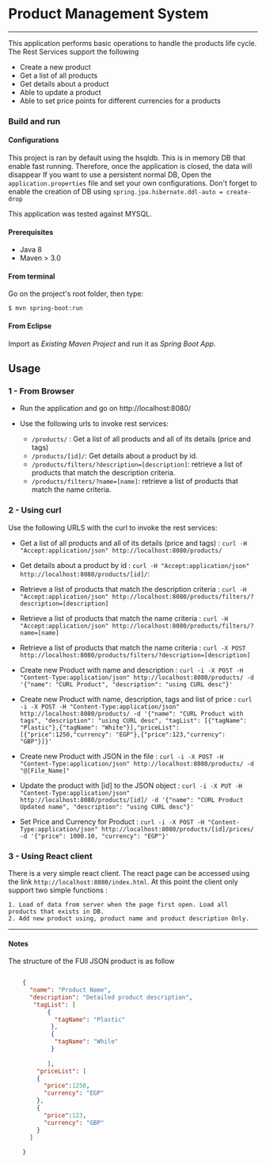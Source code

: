 Product Management System
=========================

----

This application performs basic operations to handle the products life cycle.
The Rest Services support the following

- Create a new product
- Get a list of all products
- Get details about a product
- Able to update a product
- Able to set price points for different currencies for a products

### Build and run

#### Configurations
This project is ran by default using the hsqldb. This is in memory DB that enable fast running. Therefore, once the application is closed, the data will disappear 
If you want to use a persistent normal DB,  Open the `application.properties` file and set your own configurations. Don't forget to enable the creation of DB using `spring.jpa.hibernate.ddl-auto = create-drop`

This application was tested against MYSQL.

#### Prerequisites

- Java 8
- Maven > 3.0

#### From terminal

Go on the project's root folder, then type:

    $ mvn spring-boot:run

#### From Eclipse 

Import as *Existing Maven Project* and run it as *Spring Boot App*.


## Usage

### 1 - From Browser

- Run the application and go on http://localhost:8080/
- Use the following urls to invoke rest services:

	* `/products/` : Get a list of all products and all of its details (price and tags)
	* `/products/[id]/`: Get details about a product by id.
	* `/products/filters/?description=[description]`: retrieve a list of products that match the description criteria.
	* `/products/filters/?name=[name]`: retrieve a list of products that match the name criteria.

    
### 2 - Using curl 
Use the following URLS with the curl to invoke the rest services:
 
 * Get a list of all products and all of its details (price and tags) : 
		`curl -H "Accept:application/json" http://localhost:8080/products/`
     
 * Get details about a product by id : 
		`curl -H "Accept:application/json" http://localhost:8080/products/[id]/`:  
		
 * Retrieve a list of products that match the description criteria :
		`curl -H "Accept:application/json" http://localhost:8080/products/filters/?description=[description]`
		 
 * Retrieve a list of products that match the name criteria :
		`curl -H "Accept:application/json" http://localhost:8080/products/filters/?name=[name]`
		 
 * Retrieve a list of products that match the name criteria :
 		`curl -X POST http://localhost:8080/products/filters/?description=[description]`
 
 * Create new Product with name and description : 
		`curl -i -X POST -H "Content-Type:application/json" http://localhost:8080/products/ -d '{"name": "CURL Product", "description": "using CURL desc"}'` 
 
 * Create new Product with name, description, tags and list of price : 
		`curl -i -X POST -H "Content-Type:application/json" http://localhost:8080/products/ -d '{"name": "CURL Product with tags", "description": "using CURL desc", "tagList": [{"tagName": "Plastic"},{"tagName": "White"}],"priceList": [{"price":1250,"currency": "EGP"},{"price":123,"currency": "GBP"}]}'` 
  
 * Create new Product with JSON in the file :
		`curl -i -X POST -H "Content-Type:application/json" http://localhost:8080/products/ -d "@[File_Name]"`
		
 *  Update the product with [id] to the JSON object : 
		`curl -i -X PUT -H "Content-Type:application/json" http://localhost:8080/products/[id]/ -d '{"name": "CURL Product Updated name", "description": "using CURL desc"}'`
		 
  * Set Price and Currency for Product : 
		`curl -i -X POST -H "Content-Type:application/json" http://localhost:8080/products/[id]/prices/ -d '{"price": 1000.10, "currency": "EGP"}'`
 


### 3 - Using React client
There is a very simple react client. The react page can be accessed using the link `http://localhost:8080/index.html`.
At this point the client only support two simple functions :

 	1. Load of data from server when the page first open. Load all products that exists in DB.
	2. Add new product using, product name and product description Only. 

 

----

 
#### Notes 
The structure of the FUll JSON product is as follow

```JSON

	{
	  "name": "Product Name",
	  "description": "Detailed product description",
	   "tagList": [
	       {
	         "tagName": "Plastic"
	        },
	        {
	         "tagName": "While"
	        }
	       
	       ],
	    "priceList": [
	    {
	      "price":1250,
	      "currency": "EGP"
	    },
	    {
	      "price":123,
	      "currency": "GBP"
	    }
	  ]
	       
	}
```


 
 
 
   
